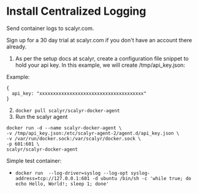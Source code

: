 # Install Centralized Logging

Send container logs to scalyr.com.

Sign up for a 30 day trial at scalyr.com if you don't have an account there already.

1. As per the setup docs at scalyr, create a configuration file snippet to hold your api key. In this example, we will create /tmp/api_key.json:

Example: 

```
{ 
  api_key: "xxxxxxxxxxxxxxxxxxxxxxxxxxxxxxxxxxxxxx"
}
```

2. `docker pull scalyr/scalyr-docker-agent`
3. Run the scalyr agent

```
docker run -d --name scalyr-docker-agent \ 
-v /tmp/api_key.json:/etc/scalyr-agent-2/agent.d/api_key.json \
-v /var/run/docker.sock:/var/scalyr/docker.sock \
-p 601:601 \
scalyr/scalyr-docker-agent
```

Simple test container:

- `docker run  --log-driver=syslog --log-opt syslog-address=tcp://127.0.0.1:601 -d ubuntu /bin/sh -c 'while true; do echo Hello, World!; sleep 1; done'`
